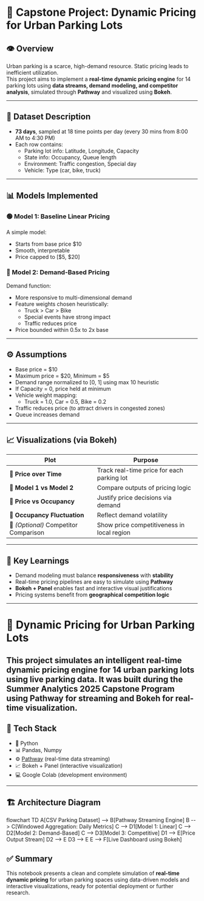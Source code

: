 # 🚗 Capstone Project: Dynamic Pricing for Urban Parking Lots

## 👁️ Overview

Urban parking is a scarce, high-demand resource. Static pricing leads to inefficient utilization.  
This project aims to implement a **real-time dynamic pricing engine** for 14 parking lots using **data streams, demand modeling, and competitor analysis**, simulated through **Pathway** and visualized using **Bokeh**.

---

## 📂 Dataset Description

- **73 days**, sampled at 18 time points per day (every 30 mins from 8:00 AM to 4:30 PM)
- Each row contains:
  - Parking lot info: Latitude, Longitude, Capacity
  - State info: Occupancy, Queue length
  - Environment: Traffic congestion, Special day
  - Vehicle: Type (car, bike, truck)

---

## 📊 Models Implemented

### 🟢 Model 1: Baseline Linear Pricing
A simple model:

- Starts from base price \$10
- Smooth, interpretable
- Price capped to [\$5, \$20]

### 🔵 Model 2: Demand-Based Pricing
Demand function:

- More responsive to multi-dimensional demand
- Feature weights chosen heuristically:
  - Truck > Car > Bike
  - Special events have strong impact
  - Traffic reduces price
- Price bounded within 0.5x to 2x base

---

## ⚙️ Assumptions

- Base price = \$10
- Maximum price = \$20, Minimum = \$5
- Demand range normalized to [0, 1] using max 10 heuristic
- If Capacity = 0, price held at minimum
- Vehicle weight mapping:
  - Truck = 1.0, Car = 0.5, Bike = 0.2
- Traffic reduces price (to attract drivers in congested zones)
- Queue increases demand

---

## 📈 Visualizations (via Bokeh)

| Plot | Purpose |
|------|---------|
| 🔹 **Price over Time** | Track real-time price for each parking lot |
| 🔸 **Model 1 vs Model 2** | Compare outputs of pricing logic |
| 🔹 **Price vs Occupancy** | Justify price decisions via demand |
| 🔸 **Occupancy Fluctuation** | Reflect demand volatility |
| 🔹 *(Optional)* Competitor Comparison | Show price competitiveness in local region |

---

## 🧠 Key Learnings

- Demand modeling must balance **responsiveness** with **stability**
- Real-time pricing pipelines are easy to simulate using **Pathway**
- **Bokeh + Panel** enables fast and interactive visual justifications
- Pricing systems benefit from **geographical competition logic**

---
# 🚗 Dynamic Pricing for Urban Parking Lots

This project simulates an intelligent **real-time dynamic pricing engine** for 14 urban parking lots using live parking data. It was built during the Summer Analytics 2025 Capstone Program using **Pathway** for streaming and **Bokeh** for real-time visualization.
--

## 🔧 Tech Stack

- 🐍 Python
- 📊 Pandas, Numpy
- ⚙️ [Pathway](https://pathway.com/) (real-time data streaming)
- 📈 Bokeh + Panel (interactive visualization)
- 💻 Google Colab (development environment)

---

## 🏗️ Architecture Diagram

flowchart TD
    A[CSV Parking Dataset] --> B[Pathway Streaming Engine]
    B --> C[Windowed Aggregation: Daily Metrics]
    C --> D1[Model 1: Linear]
    C --> D2[Model 2: Demand-Based]
    C --> D3[Model 3: Competitive]
    D1 --> E[Price Output Stream]
    D2 --> E
    D3 --> E
    E --> F[Live Dashboard using Bokeh]

    
## ✅ Summary

This notebook presents a clean and complete simulation of **real-time dynamic pricing** for urban parking spaces using data-driven models and interactive visualizations, ready for potential deployment or further research.
